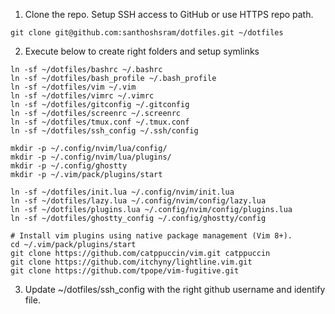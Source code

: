 1. Clone the repo. Setup SSH access to GitHub or use HTTPS repo path.
```
git clone git@github.com:santhoshsram/dotfiles.git ~/dotfiles
```

2. Execute below to create right folders and setup symlinks
```
ln -sf ~/dotfiles/bashrc ~/.bashrc
ln -sf ~/dotfiles/bash_profile ~/.bash_profile
ln -sf ~/dotfiles/vim ~/.vim
ln -sf ~/dotfiles/vimrc ~/.vimrc
ln -sf ~/dotfiles/gitconfig ~/.gitconfig
ln -sf ~/dotfiles/screenrc ~/.screenrc
ln -sf ~/dotfiles/tmux.conf ~/.tmux.conf
ln -sf ~/dotfiles/ssh_config ~/.ssh/config

mkdir -p ~/.config/nvim/lua/config/
mkdir -p ~/.config/nvim/lua/plugins/
mkdir -p ~/.config/ghostty
mkdir -p ~/.vim/pack/plugins/start

ln -sf ~/dotfiles/init.lua ~/.config/nvim/init.lua
ln -sf ~/dotfiles/lazy.lua ~/.config/nvim/config/lazy.lua
ln -sf ~/dotfiles/plugins.lua ~/.config/nvim/config/plugins.lua
ln -sf ~/dotfiles/ghostty_config ~/.config/ghostty/config

# Install vim plugins using native package management (Vim 8+).
cd ~/.vim/pack/plugins/start
git clone https://github.com/catppuccin/vim.git catppuccin
git clone https://github.com/itchyny/lightline.vim.git
git clone https://github.com/tpope/vim-fugitive.git
```

3. Update ~/dotfiles/ssh_config with the right github username and identify file.
